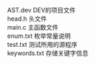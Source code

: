 AST.dev   DEV的项目文件  
head.h    头文件   
main.c    主函数文件   
enum.txt  枚举常量说明    
test.txt  测试所用的源程序  
keywords.txt  存储关键字信息 
